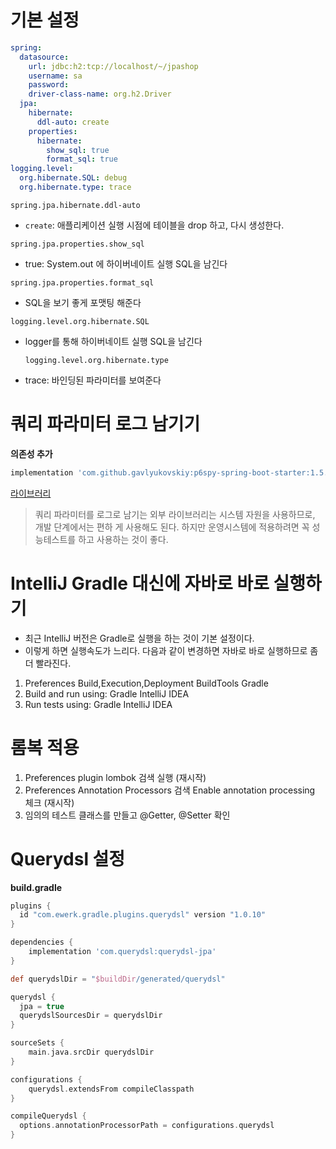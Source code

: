 # 기본 설정

```yml
spring:
  datasource:
    url: jdbc:h2:tcp://localhost/~/jpashop
    username: sa
    password:
    driver-class-name: org.h2.Driver
  jpa:
    hibernate:
      ddl-auto: create
    properties:
      hibernate:
        show_sql: true
        format_sql: true
logging.level:
  org.hibernate.SQL: debug
  org.hibernate.type: trace
```

`spring.jpa.hibernate.ddl-auto`

* `create`: 애플리케이션 실행 시점에 테이블을 drop 하고, 다시 생성한다.

`spring.jpa.properties.show_sql`

* true: System.out 에 하이버네이트 실행 SQL을 남긴다

`spring.jpa.properties.format_sql`

* SQL을 보기 좋게 포맷팅 해준다

`logging.level.org.hibernate.SQL`

* logger를 통해 하이버네이트 실행 SQL을 남긴다

  `logging.level.org.hibernate.type`

* trace: 바인딩된 파라미터를 보여준다 

# 쿼리 파라미터 로그 남기기

**의존성 추가**

```groovy
implementation 'com.github.gavlyukovskiy:p6spy-spring-boot-starter:1.5.6'
```

[라이브러리](https://github.com/gavlyukovskiy/spring-boot-data-source-decorator)

> 쿼리 파라미터를 로그로 남기는 외부 라이브러리는 시스템 자원을 사용하므로, 개발 단계에서는 편하 게 사용해도 된다. 하지만 운영시스템에 적용하려면 꼭 성능테스트를 하고 사용하는 것이 좋다.



# IntelliJ Gradle 대신에 자바로 바로 실행하기

* 최근 IntelliJ 버전은 Gradle로 실행을 하는 것이 기본 설정이다. 
* 이렇게 하면 실행속도가 느리다. 다음과 같이 변경하면 자바로 바로 실행하므로 좀 더 빨라진다.

1. Preferences Build,Execution,Deployment BuildTools Gradle
2. Build and run using: Gradle IntelliJ IDEA
3. Run tests using: Gradle IntelliJ IDEA



# 롬복 적용

1. Preferences plugin lombok 검색 실행 (재시작)
2. Preferences Annotation Processors 검색 Enable annotation processing 체크 (재시작)
3. 임의의 테스트 클래스를 만들고 @Getter, @Setter 확인

# Querydsl 설정

**build.gradle**

```groovy
plugins {
  id "com.ewerk.gradle.plugins.querydsl" version "1.0.10"
}

dependencies {
	implementation 'com.querydsl:querydsl-jpa'
}

def querydslDir = "$buildDir/generated/querydsl"

querydsl {
  jpa = true
  querydslSourcesDir = querydslDir
}

sourceSets {
	main.java.srcDir querydslDir
}

configurations {
	querydsl.extendsFrom compileClasspath
}

compileQuerydsl {
  options.annotationProcessorPath = configurations.querydsl
}
```